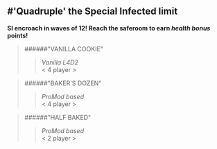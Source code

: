 #'Quadruple' the Special Infected limit 
------------------------------------------------------------------  
**SI encroach in waves of 12! Reach the saferoom to earn _health bonus_ points!**  
>######"VANILLA COOKIE" 
>>_Vanilla L4D2_  
>>< 4 player >  
  
>######"BAKER'S DOZEN"
>>_ProMod based_  
>>< 4 player >  
  
>######"HALF BAKED" 
>>_ProMod based_  
>>< 2 player >  



